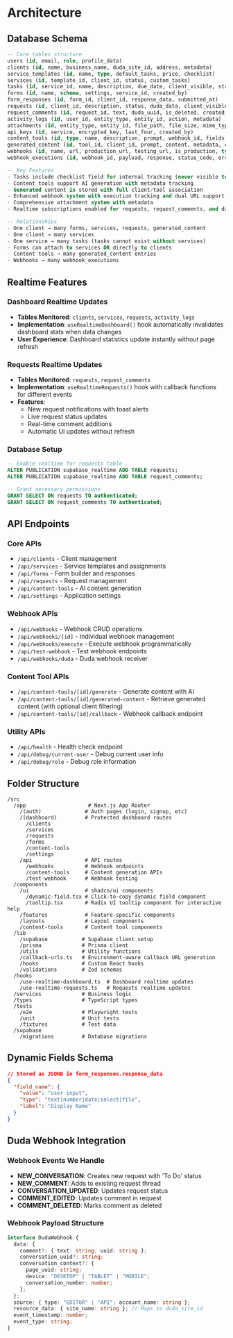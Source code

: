 # Architecture

## Database Schema

```sql
-- Core tables structure
users (id, email, role, profile_data)
clients (id, name, business_name, duda_site_id, address, metadata)
service_templates (id, name, type, default_tasks, price, checklist)
services (id, template_id, client_id, status, custom_tasks)
tasks (id, service_id, name, description, due_date, client_visible, status, checklist)
forms (id, name, schema, settings, service_id, created_by)
form_responses (id, form_id, client_id, response_data, submitted_at)
requests (id, client_id, description, status, duda_data, client_visible, created_at)
request_comments (id, request_id, text, duda_uuid, is_deleted, created_at)
activity_logs (id, user_id, entity_type, entity_id, action, metadata)
attachments (id, entity_type, entity_id, file_path, file_size, mime_type, metadata)
api_keys (id, service, encrypted_key, last_four, created_by)
content_tools (id, type, name, description, prompt, webhook_id, fields)
generated_content (id, tool_id, client_id, prompt, content, metadata, created_by)
webhooks (id, name, url, production_url, testing_url, is_production, type, entity_id, headers, is_active)
webhook_executions (id, webhook_id, payload, response, status_code, error)

-- Key Features
- Tasks include checklist field for internal tracking (never visible to clients)
- Content tools support AI generation with metadata tracking
- Generated content is stored with full client/tool association
- Enhanced webhook system with execution tracking and dual URL support
- Comprehensive attachment system with metadata
- Realtime subscriptions enabled for requests, request_comments, and dashboard updates

-- Relationships
- One client → many forms, services, requests, generated_content
- One client → many services
- One service → many tasks (tasks cannot exist without services)
- Forms can attach to services OR directly to clients
- Content tools → many generated_content entries
- Webhooks → many webhook_executions
```

## Realtime Features

### Dashboard Realtime Updates

- **Tables Monitored**: `clients`, `services`, `requests`, `activity_logs`
- **Implementation**: `useRealtimeDashboard()` hook automatically invalidates dashboard stats when data changes
- **User Experience**: Dashboard statistics update instantly without page refresh

### Requests Realtime Updates

- **Tables Monitored**: `requests`, `request_comments`
- **Implementation**: `useRealtimeRequests()` hook with callback functions for different events
- **Features**:
  - New request notifications with toast alerts
  - Live request status updates
  - Real-time comment additions
  - Automatic UI updates without refresh

### Database Setup

```sql
-- Enable realtime for requests table
ALTER PUBLICATION supabase_realtime ADD TABLE requests;
ALTER PUBLICATION supabase_realtime ADD TABLE request_comments;

-- Grant necessary permissions
GRANT SELECT ON requests TO authenticated;
GRANT SELECT ON request_comments TO authenticated;
```

## API Endpoints

### Core APIs

- `/api/clients` - Client management
- `/api/services` - Service templates and assignments
- `/api/forms` - Form builder and responses
- `/api/requests` - Request management
- `/api/content-tools` - AI content generation
- `/api/settings` - Application settings

### Webhook APIs

- `/api/webhooks` - Webhook CRUD operations
- `/api/webhooks/[id]` - Individual webhook management
- `/api/webhooks/execute` - Execute webhook programmatically
- `/api/test-webhook` - Test webhook endpoints
- `/api/webhooks/duda` - Duda webhook receiver

### Content Tool APIs

- `/api/content-tools/[id]/generate` - Generate content with AI
- `/api/content-tools/[id]/generated-content` - Retrieve generated content (with optional client filtering)
- `/api/content-tools/[id]/callback` - Webhook callback endpoint

### Utility APIs

- `/api/health` - Health check endpoint
- `/api/debug/current-user` - Debug current user info
- `/api/debug/role` - Debug role information

## Folder Structure

```
/src
  /app                    # Next.js App Router
    /(auth)              # Auth pages (login, signup, etc)
    /(dashboard)         # Protected dashboard routes
      /clients
      /services
      /requests
      /forms
      /content-tools
      /settings
    /api                 # API routes
      /webhooks          # Webhook endpoints
      /content-tools     # Content generation APIs
      /test-webhook      # Webhook testing
  /components
    /ui                  # shadcn/ui components
      /dynamic-field.tsx # Click-to-copy dynamic field component
      /tooltip.tsx       # Radix UI tooltip component for interactive help
    /features            # Feature-specific components
    /layouts             # Layout components
    /content-tools       # Content tool components
  /lib
    /supabase           # Supabase client setup
    /prisma             # Prisma client
    /utils              # Utility functions
    /callback-urls.ts   # Environment-aware callback URL generation
    /hooks              # Custom React hooks
    /validations        # Zod schemas
  /hooks
    /use-realtime-dashboard.ts  # Dashboard realtime updates
    /use-realtime-requests.ts   # Requests realtime updates
  /services             # Business logic
  /types                # TypeScript types
  /tests
    /e2e                # Playwright tests
    /unit               # Unit tests
    /fixtures           # Test data
  /supabase
    /migrations         # Database migrations
```

## Dynamic Fields Schema

```json
// Stored as JSONB in form_responses.response_data
{
  "field_name": {
    "value": "user input",
    "type": "text|number|date|select|file",
    "label": "Display Name"
  }
}
```

## Duda Webhook Integration

### Webhook Events We Handle

- **NEW_CONVERSATION**: Creates new request with 'To Do' status
- **NEW_COMMENT**: Adds to existing request thread
- **CONVERSATION_UPDATED**: Updates request status
- **COMMENT_EDITED**: Updates comment in request
- **COMMENT_DELETED**: Marks comment as deleted

### Webhook Payload Structure

```typescript
interface DudaWebhook {
  data: {
    comment?: { text: string; uuid: string };
    conversation_uuid?: string;
    conversation_context?: {
      page_uuid: string;
      device: "DESKTOP" | "TABLET" | "MOBILE";
      conversation_number: number;
    };
  };
  source: { type: "EDITOR" | "API"; account_name: string };
  resource_data: { site_name: string }; // Maps to duda_site_id
  event_timestamp: number;
  event_type: string;
}
```
